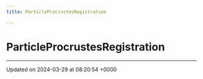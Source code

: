 ```yaml
---
title: ParticleProcrustesRegistration

---
```


# ParticleProcrustesRegistration





-------------------------------

Updated on 2024-03-29 at 08:20:54 +0000
